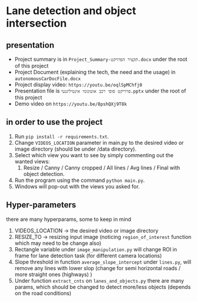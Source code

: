 # Lane detection and object intersection

## presentation
- Project summary is in `Project_Summary-תקציר הפרויקט.docx` under the root of this project
- Project Document (explaining the tech, the need and the usage) in `autonomousCarDocFile.docx`
- Project display video: `https://youtu.be/oqlSpMChfj0`
- Presentation file is `פרוייקט סופי רכב אוטונומי אינטיליגנטי.pptx` under the root of this project
- Demo video on `https://youtu.be/8pshQXj9T8k` 

## in order to use the project
1. Run `pip install -r requirements.txt`.
2. Change `VIDEOS_LOCATION` parameter in main.py to the desired video or image directory (should be under <project-root>/data directory).
3. Select which view you want to see by simply commenting out the wanted views:
   1. Resize / Canny / Canny cropped / All lines / Avg lines / Final with object detection.
4. Run the program using the command `python main.py`.
5. Windows will pop-out with the views you asked for.


## Hyper-parameters
there are many hyperparams, some to keep in mind
1.	VIDEOS_LOCATION -> the desired video or image directory
2.	RESIZE_TO -> resizing input image (noticing `region_of_interest` function which may need to be change also)
3.	Rectangle variable under `image_manipulation.py` will change ROI in frame for lane detection task (for different camera locations)
4.	Slope threshold in function `average_slope_intercept` under `lines.py`, will remove any lines with lower slop (change for semi horizontal roads / more straight ones (highways) )
5.	Under function `extract_cnts` on `lanes_and_objects.py` there are many params, which should be changed to detect more/less objects (depends on the road conditions)
